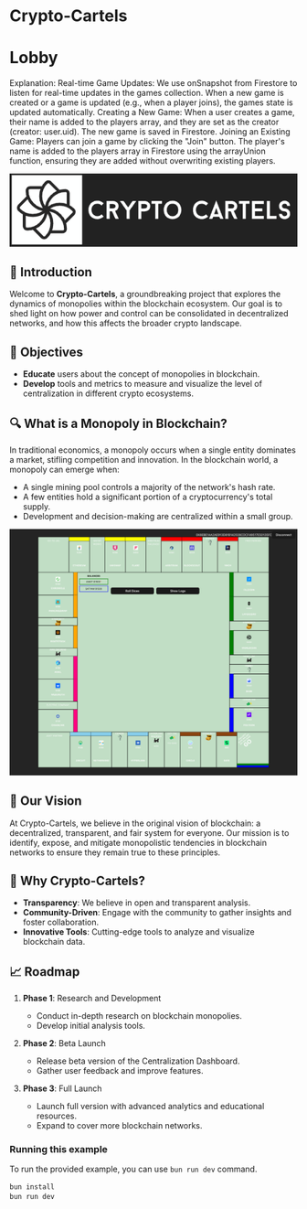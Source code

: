 # Crypto-Cartels

# Lobby

Explanation:
Real-time Game Updates:
We use onSnapshot from Firestore to listen for real-time updates in the games collection. When a new game is created or a game is updated (e.g., when a player joins), the games state is updated automatically.
Creating a New Game:
When a user creates a game, their name is added to the players array, and they are set as the creator (creator: user.uid). The new game is saved in Firestore.
Joining an Existing Game:
Players can join a game by clicking the "Join" button. The player's name is added to the players array in Firestore using the arrayUnion function, ensuring they are added without overwriting existing players.


![Crypto-Cartels Logo](./src/assets/logo.png)

## 📜 Introduction

Welcome to **Crypto-Cartels**, a groundbreaking project that explores the dynamics of monopolies within the blockchain ecosystem. Our goal is to shed light on how power and control can be consolidated in decentralized networks, and how this affects the broader crypto landscape.

## 🎯 Objectives

- **Educate** users about the concept of monopolies in blockchain.
- **Develop** tools and metrics to measure and visualize the level of centralization in different crypto ecosystems.

## 🔍 What is a Monopoly in Blockchain?

In traditional economics, a monopoly occurs when a single entity dominates a market, stifling competition and innovation. In the blockchain world, a monopoly can emerge when:

- A single mining pool controls a majority of the network's hash rate.
- A few entities hold a significant portion of a cryptocurrency's total supply.
- Development and decision-making are centralized within a small group.

![Monopoly Diagram](./src/assets/gameboard.png)

## 🚀 Our Vision

At Crypto-Cartels, we believe in the original vision of blockchain: a decentralized, transparent, and fair system for everyone. Our mission is to identify, expose, and mitigate monopolistic tendencies in blockchain networks to ensure they remain true to these principles.


## 🌟 Why Crypto-Cartels?

- **Transparency**: We believe in open and transparent analysis.
- **Community-Driven**: Engage with the community to gather insights and foster collaboration.
- **Innovative Tools**: Cutting-edge tools to analyze and visualize blockchain data.

## 📈 Roadmap

1. **Phase 1**: Research and Development
   - Conduct in-depth research on blockchain monopolies.
   - Develop initial analysis tools.

2. **Phase 2**: Beta Launch
   - Release beta version of the Centralization Dashboard.
   - Gather user feedback and improve features.

3. **Phase 3**: Full Launch
   - Launch full version with advanced analytics and educational resources.
   - Expand to cover more blockchain networks.

### Running this example

To run the provided example, you can use `bun run dev` command.

```bash
bun install
bun run dev
```